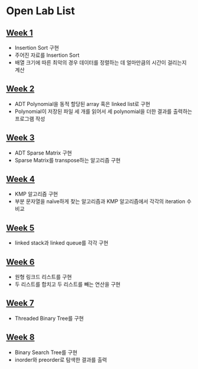 # Open Lab List

## [Week 1](week1/README.md)
- Insertion Sort 구현
- 주어진 자료를 Insertion Sort
- 배열 크기에 따른 최악의 경우 데이터를 정렬하는 데 얼마만큼의 시간이 걸리는지 계산

## [Week 2](week2/README.md)
- ADT Polynomial을 동적 할당된 array 혹은 linked list로 구현
- Polynomial이 저장된 파일 세 개를 읽어서 세 polynomial을 더한 결과를 출력하는 프로그램 작성

## [Week 3](week3/README.md)
- ADT Sparse Matrix 구현
- Sparse Matrix를 transpose하는 알고리즘 구현

## [Week 4](week4/README.md)
- KMP 알고리즘 구현
- 부분 문자열을 naïve하게 찾는 알고리즘과 KMP 알고리즘에서 각각의 iteration 수 비교

## [Week 5](week5/README.md)
- linked stack과 linked queue를 각각 구현

## [Week 6](week6/README.md)
- 원형 링크드 리스트를 구현
- 두 리스트를 합치고 두 리스트를 빼는 연산을 구현

## [Week 7](week7/README.md)
- Threaded Binary Tree를 구현

## [Week 8](week8/README.md)
- Binary Search Tree를 구현
- inorder와 preorder로 탐색한 결과를 출력